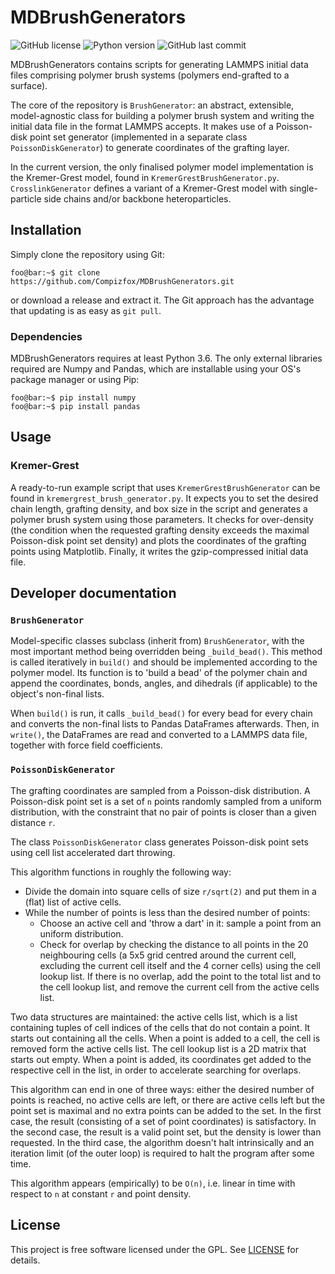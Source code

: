 # MDBrushGenerators
![GitHub license](https://img.shields.io/github/license/Compizfox/MDBrushGenerators)
![Python version](https://img.shields.io/badge/Python-%3E3.6-orange)
![GitHub last commit](https://img.shields.io/github/last-commit/Compizfox/MDBrushGenerators)


MDBrushGenerators contains scripts for generating LAMMPS initial data files comprising polymer brush systems (polymers
end-grafted to a surface).

The core of the repository is `BrushGenerator`: an abstract, extensible, model-agnostic class for building a polymer
brush system and writing the initial data file in the format LAMMPS accepts. It makes use of a Poisson-disk point set
generator (implemented in a separate class `PoissonDiskGenerator`) to generate coordinates of the grafting layer.

In the current version, the only finalised polymer model implementation is the Kremer-Grest model, found in
`KremerGrestBrushGenerator.py`. `CrosslinkGenerator` defines a variant of a Kremer-Grest model with single-particle side
chains and/or backbone heteroparticles.

## Installation
Simply clone the repository using Git:

```console
foo@bar:~$ git clone https://github.com/Compizfox/MDBrushGenerators.git
```

or download a release and extract it. The Git approach has the advantage that updating is as easy as `git pull`.

### Dependencies
MDBrushGenerators requires at least Python 3.6. The only external libraries required are Numpy and Pandas, which are
installable using your OS's package manager or using Pip:

```console
foo@bar:~$ pip install numpy
foo@bar:~$ pip install pandas
```

## Usage
### Kremer-Grest
A ready-to-run example script that uses `KremerGrestBrushGenerator` can be found in `kremergrest_brush_generator.py`. It
expects you to set the desired chain length, grafting density, and box size in the script and generates a polymer brush
system using those parameters. It checks for over-density (the condition when the requested grafting density exceeds the
maximal Poisson-disk point set density) and plots the coordinates of the grafting points using Matplotlib. Finally, it
writes the gzip-compressed initial data file.

## Developer documentation
### `BrushGenerator`
Model-specific classes subclass (inherit from) `BrushGenerator`, with the most important method being overridden being
`_build_bead()`. This method is called iteratively in `build()` and should be implemented according to the polymer
model. Its function is to 'build a bead' of the polymer chain and append the coordinates, bonds, angles, and dihedrals
(if applicable) to the object's non-final lists.

When `build()` is run, it calls `_build_bead()` for every bead for every chain and converts the non-final lists to
Pandas DataFrames afterwards. Then, in `write()`, the DataFrames are read and converted to a LAMMPS data file, together
with force field coefficients.

### `PoissonDiskGenerator`
The grafting coordinates are sampled from a Poisson-disk distribution. A Poisson-disk point set is a set of `n` points
randomly sampled from a uniform distribution, with the constraint that no pair of points is closer than a given distance
`r`.

The class `PoissonDiskGenerator` class generates Poisson-disk point sets using cell list accelerated dart throwing.

This algorithm functions in roughly the following way:

- Divide the domain into square cells of size `r/sqrt(2)` and put them in a (flat) list of active cells.
- While the number of points is less than the desired number of points:
	- Choose an active cell and 'throw a dart' in it: sample a point from an uniform distribution.
	- Check for overlap by checking the distance to all points in the 20 neighbouring cells (a 5x5 grid centred around
the current cell, excluding the current cell itself and the 4 corner cells) using the cell lookup list. If there is no
overlap, add the point to the total list and to the cell lookup list, and remove the current cell from the active cells
list.

Two data structures are maintained: the active cells list, which is a list containing tuples of cell indices of the
cells that do not contain a point. It starts out containing all the cells. When a point is added to a cell, the cell is
removed form the active cells list. The cell lookup list is a 2D matrix that starts out empty. When a point is added,
its coordinates get added to the respective cell in the list, in order to accelerate searching for overlaps.

This algorithm can end in one of three ways: either the desired number of points is reached, no active cells are left,
or there are active cells left but the point set is maximal and no extra points can be added to the set. In the first
case, the result (consisting of a set of point coordinates) is satisfactory. In the second case, the result is a valid
point set, but the density is lower than requested. In the third case, the algorithm doesn't halt intrinsically and an
iteration limit (of the outer loop) is required to halt the program after some time.

This algorithm appears (empirically) to be `O(n)`, i.e. linear in time with respect to `n` at constant `r` and point
density.

## License
This project is free software licensed under the GPL. See [LICENSE](LICENSE) for details.

